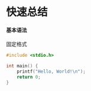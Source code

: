 # 快速总结

#### 基本语法

固定格式

```c
#include <stdio.h>

int main() {
    printf("Hello, World!\n");
    return 0;
}
```



